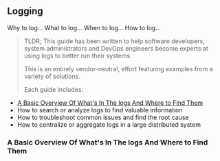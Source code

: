 Logging
--------

Why to log... What to log... When to log... How to log... 

> TLDR; This guide has been written to help software developers, system administrators and DevOps engineers become experts at using logs to better run their systems. 
> 
> This is an entirely vendor-neutral, effort featuring examples from a variety of solutions. 
> 
> Each guide includes:

- [A Basic Overview Of What's In The logs And Where to Find Them](#a-basic-overview-of-whats-in-the-logs-and-where-to-find-them)
- How to search or analyze logs to find valuable information
- How to troubleshoot common issues and find the root cause
- How to centralize or aggregate logs in a large distributed system


### A Basic Overview Of What's In The logs And Where to Find Them
